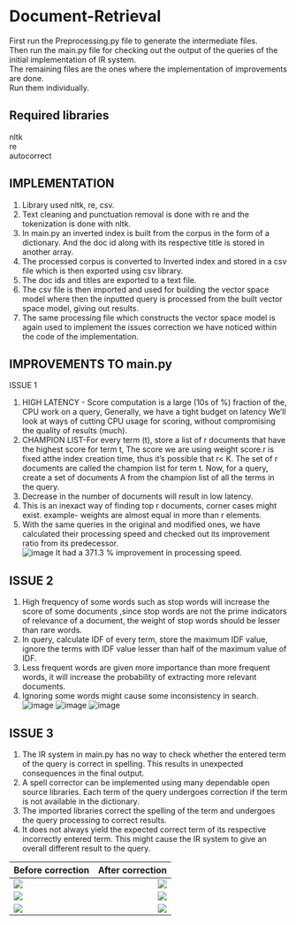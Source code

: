 # Document-Retrieval
First run the Preprocessing.py file to generate the intermediate files.</br>
Then run the main.py file for checking out the output of the queries of the initial implementation of IR system.</br>
The remaining files are the ones where the implementation of improvements are done.</br>
Run them individually.

## Required libraries
nltk</br>
re</br>
autocorrect</br>

## IMPLEMENTATION
1) Library used nltk, re, csv.</br>
2) Text cleaning and punctuation removal is done with re and the tokenization
is done with nltk.
3) In main.py an inverted index is built from the corpus in the form of a
dictionary. And the doc id along with its respective title is stored in another
array.</br>
4) The processed corpus is converted to Inverted index and stored in a csv file
which is then exported using csv library.</br>
5) The doc ids and titles are exported to a text file.</br>
6) The csv file is then imported and used for building the vector space model
where then the inputted query is processed from the built vector space
model, giving out results.</br>
7) The same processing file which constructs the vector space model is again
used to implement the issues correction we have noticed within the code
of the implementation.</br>

## IMPROVEMENTS TO main.py
ISSUE 1</br>
1) HIGH LATENCY - Score computation is a large (10s of %) fraction of the, CPU
work on a query, Generally, we have a tight budget on latency We’ll look at
ways of cutting CPU usage for scoring, without compromising the quality of
results (much).</br>
2) CHAMPION LIST-For every term (t), store a list of r documents that have the
highest score for term t, The score we are using weight score.r is fixed atthe index creation time, thus it’s possible that r< K. The set of r documents
are called the champion list for term t. Now, for a query, create a set of
documents A from the champion list of all the terms in the query.</br>
3) Decrease in the number of documents will result in low latency.</br>
4) This is an inexact way of finding top r documents, corner cases might exist.
example- weights are almost equal in more than r elements.</br>
5) With the same queries in the original and modified ones, we have
calculated their processing speed and checked out its improvement ratio
from its predecessor.</br>
![image](https://user-images.githubusercontent.com/54111714/140653974-b2ddd496-1bba-4f40-8dcd-29f67a1c8fcf.png)
It had a 371.3 % improvement in processing speed.</br>

## ISSUE 2
1) High frequency of some words such as stop words will increase the score of
some documents ,since stop words are not the prime indicators of
relevance of a document, the weight of stop words should be lesser than
rare words.</br>
2) In query, calculate IDF of every term, store the maximum IDF value, ignore
the terms with IDF value lesser than half of the maximum value of IDF.</br>
3) Less frequent words are given more importance than more frequent words,
it will increase the probability of extracting more relevant documents.</br>
4) Ignoring some words might cause some inconsistency in search.</br>
![image](https://user-images.githubusercontent.com/54111714/140654015-b792a958-87a8-422a-8fdf-56835a172567.png)
![image](https://user-images.githubusercontent.com/54111714/140654021-6467061b-3afe-42d0-80f3-7ae358471e68.png)
![image](https://user-images.githubusercontent.com/54111714/140654024-9fc694fa-be43-4765-b4c3-08a61a1472e4.png)

## ISSUE 3
1) The IR system in main.py has no way to check whether the entered term of
the query is correct in spelling. This results in unexpected consequences in
the final output.</br>
2) A spell corrector can be implemented using many dependable open source
libraries. Each term of the query undergoes correction if the term is not
available in the dictionary.</br>
3) The imported libraries correct the spelling of the term and undergoes the
query processing to correct results.</br>
4) It does not always yield the expected correct term of its respective
incorrectly entered term. This might cause the IR system to give an overall
different result to the query.</br>


| Before correction | After correction |
| --- | --- |
| <img src="https://user-images.githubusercontent.com/54111714/140654067-7026870d-90c2-4e96-92cc-bad14e85f37a.png" align="left"> | <img src="https://user-images.githubusercontent.com/54111714/140654103-88a08c56-542a-482f-a7da-6c254570dc0b.png" align="right"> |
| <img src="https://user-images.githubusercontent.com/54111714/140654105-096e533c-3b38-44b6-8276-e4c0a1094768.png" align="left"> | <img src="https://user-images.githubusercontent.com/54111714/140654084-2bf615e1-2cd8-4700-ac10-82038d5871a7.png" align="right"> |
| <img src="https://user-images.githubusercontent.com/54111714/140680250-5064f00e-c67a-4425-9ea5-aa7d887a9b40.png" align="left"> | <img src="https://user-images.githubusercontent.com/54111714/140654110-4f7fd8a4-ed5f-4a13-801f-509a5ea7fbde.png" align="right"> |
